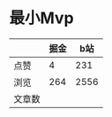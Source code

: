 # 最小Mvp

|        | 掘金 | b站  |
| ------ | ---- | ---- |
| 点赞   | 4    |  231   |
| 浏览   | 264    |  2556    |
| 文章数 |     |     |

